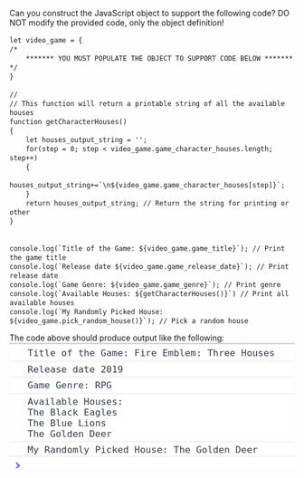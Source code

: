 Can you construct the JavaScript object to support the following code? DO NOT modify the provided code, only the object definition!


```
let video_game = {
/*
    ******* YOU MUST POPULATE THE OBJECT TO SUPPORT CODE BELOW ******* 
*/
}

// 
// This function will return a printable string of all the available houses
function getCharacterHouses()
{
    let houses_output_string = '';
    for(step = 0; step < video_game.game_character_houses.length; step++)
    {
        houses_output_string+=`\n${video_game.game_character_houses[step]}`;
    }
    return houses_output_string; // Return the string for printing or other
}


console.log(`Title of the Game: ${video_game.game_title}`); // Print the game title
console.log(`Release date ${video_game.game_release_date}`); // Print release date
console.log(`Game Genre: ${video_game.game_genre}`); // Print genre
console.log(`Available Houses: ${getCharacterHouses()}`) // Print all available houses
console.log(`My Randomly Picked House: ${video_game.pick_random_house()}`); // Pick a random house

```

The code above should produce output like the following:
![Example Confirm Output](./image.png)
